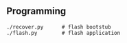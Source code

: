 Programming
----

```
./recover.py      # flash bootstub
./flash.py        # flash application
```

